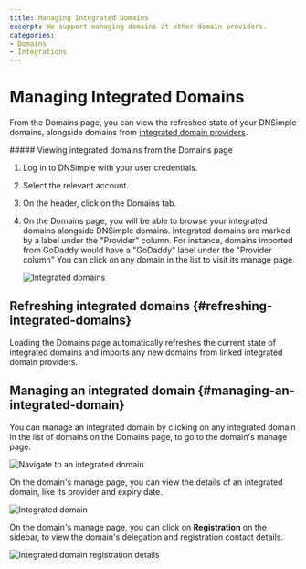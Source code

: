 ```yaml
---
title: Managing Integrated Domains
excerpt: We support managing domains at other domain providers.
categories:
- Domains
- Integrations
---
```


# Managing Integrated Domains

From the Domains page, you can view the refreshed state of your DNSimple domains, alongside domains from [integrated domain providers](/articles/integrated-domain-providers).

<div class="section-steps" markdown="1">
##### Viewing integrated domains from the Domains page

1.  Log in to DNSimple with your user credentials.
1.  Select the relevant account.
1.  On the header, click on the <label>Domains</label> tab.
1.  On the Domains page, you will be able to browse your integrated domains alongside DNSimple domains. Integrated domains are marked by a label under the "Provider" column. For instance, domains imported from GoDaddy would have a "GoDaddy" label under the "Provider column" You can click on any domain in the list to visit its manage page.

    ![Integrated domains](/files/integrated-domains.png)
</div>

## Refreshing integrated domains {#refreshing-integrated-domains}

Loading the Domains page automatically refreshes the current state of integrated domains and imports any new domains from linked integrated domain providers.


## Managing an integrated domain {#managing-an-integrated-domain}

You can manage an integrated domain by clicking on any integrated domain in the list of domains on the Domains page, to go to the domain's manage page.

![Navigate to an integrated domain](/files/integrated-domain-manage.png)

On the domain's manage page, you can view the details of an integrated domain, like its provider and expiry date.

![Integrated domain](/files/integrated-domain.png)

 On the domain's manage page, you can click on **Registration** on the sidebar, to view the domain's delegation and registration contact details.

![Integrated domain registration details](/files/integrated-domain-registration-details.png)
